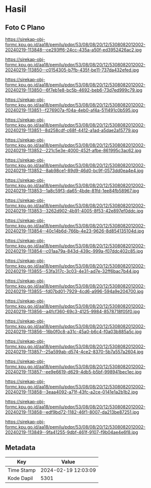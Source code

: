 # Hasil

## Foto C Plano

https://sirekap-obj-formc.kpu.go.id/aa18/pemilu/pdpr/53/08/08/20/12/5308082012002-20240219-113848--ce293ff6-24cc-435a-a50f-ed3952426ac2.jpg

https://sirekap-obj-formc.kpu.go.id/aa18/pemilu/pdpr/53/08/08/20/12/5308082012002-20240219-113850--c0154305-b7fb-435f-be11-737da432efed.jpg

https://sirekap-obj-formc.kpu.go.id/aa18/pemilu/pdpr/53/08/08/20/12/5308082012002-20240219-113850--6f7eb1e8-bc5b-4692-beb6-73d7ed999c79.jpg

https://sirekap-obj-formc.kpu.go.id/aa18/pemilu/pdpr/53/08/08/20/12/5308082012002-20240219-113851--f276907a-f04a-4eb0-af4a-511491c0b595.jpg

https://sirekap-obj-formc.kpu.go.id/aa18/pemilu/pdpr/53/08/08/20/12/5308082012002-20240219-113851--8d258cdf-c68f-4412-a1ad-a5dae2a15779.jpg

https://sirekap-obj-formc.kpu.go.id/aa18/pemilu/pdpr/53/08/08/20/12/5308082012002-20240219-113852--221c5e3e-4000-452f-afbe-861995c3ac62.jpg

https://sirekap-obj-formc.kpu.go.id/aa18/pemilu/pdpr/53/08/08/20/12/5308082012002-20240219-113852--8ab98ce1-89d9-46d0-bc9f-0573dd0ea4e4.jpg

https://sirekap-obj-formc.kpu.go.id/aa18/pemilu/pdpr/53/08/08/20/12/5308082012002-20240219-113853--1a8c59f3-da65-4bde-81fd-1ee84fb58967.jpg

https://sirekap-obj-formc.kpu.go.id/aa18/pemilu/pdpr/53/08/08/20/12/5308082012002-20240219-113853--3262d902-4b91-4005-8f53-42e897ef0ddc.jpg

https://sirekap-obj-formc.kpu.go.id/aa18/pemilu/pdpr/53/08/08/20/12/5308082012002-20240219-113854--40c14b6d-766b-4e23-9626-8d854135104d.jpg

https://sirekap-obj-formc.kpu.go.id/aa18/pemilu/pdpr/53/08/08/20/12/5308082012002-20240219-113854--c01aa79a-843d-439c-999a-f07ddc402c85.jpg

https://sirekap-obj-formc.kpu.go.id/aa18/pemilu/pdpr/53/08/08/20/12/5308082012002-20240219-113855--53fa317c-3c03-4e31-ad7e-32ff6bac7b44.jpg

https://sirekap-obj-formc.kpu.go.id/aa18/pemilu/pdpr/53/08/08/20/12/5308082012002-20240219-113855--fd07bd01-7929-4cd6-a996-594a9e204700.jpg

https://sirekap-obj-formc.kpu.go.id/aa18/pemilu/pdpr/53/08/08/20/12/5308082012002-20240219-113856--a4fcf360-69c3-4125-9984-8578718f05f0.jpg

https://sirekap-obj-formc.kpu.go.id/aa18/pemilu/pdpr/53/08/08/20/12/5308082012002-20240219-113856--16b0f0c8-a31c-45a0-b6c4-f0a03b885a5c.jpg

https://sirekap-obj-formc.kpu.go.id/aa18/pemilu/pdpr/53/08/08/20/12/5308082012002-20240219-113857--25a599ab-d574-4ce2-8370-5b7a557a2604.jpg

https://sirekap-obj-formc.kpu.go.id/aa18/pemilu/pdpr/53/08/08/20/12/5308082012002-20240219-113857--ee9e6619-d629-4db5-b5bf-998941bec1ec.jpg

https://sirekap-obj-formc.kpu.go.id/aa18/pemilu/pdpr/53/08/08/20/12/5308082012002-20240219-113858--3eaa4092-a71f-43fc-a2ce-0141e1a2b1b2.jpg

https://sirekap-obj-formc.kpu.go.id/aa18/pemilu/pdpr/53/08/08/20/12/5308082012002-20240219-113858--edf9bd72-1182-46f1-8007-da213be87251.jpg

https://sirekap-obj-formc.kpu.go.id/aa18/pemilu/pdpr/53/08/08/20/12/5308082012002-20240219-113849--9fa41255-9dbf-461f-9107-f9b04ae4e6f8.jpg


## Metadata

| Key        | Value               |
| ---------- | ------------------- |
| Time Stamp | 2024-02-19 12:03:09 |
| Kode Dapil | 5301                |



